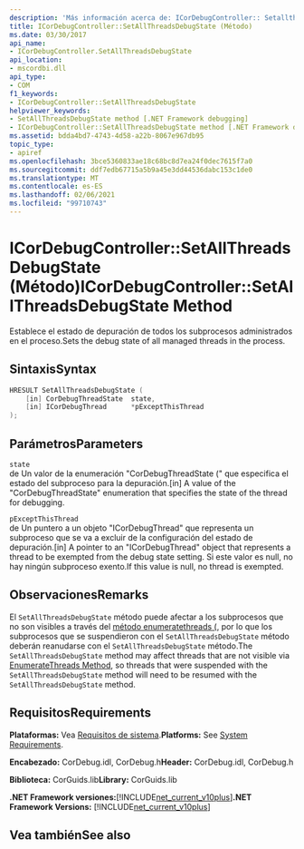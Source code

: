 ```yaml
---
description: 'Más información acerca de: ICorDebugController:: Setallthreadsdebugstate ((método)'
title: ICorDebugController::SetAllThreadsDebugState (Método)
ms.date: 03/30/2017
api_name:
- ICorDebugController.SetAllThreadsDebugState
api_location:
- mscordbi.dll
api_type:
- COM
f1_keywords:
- ICorDebugController::SetAllThreadsDebugState
helpviewer_keywords:
- SetAllThreadsDebugState method [.NET Framework debugging]
- ICorDebugController::SetAllThreadsDebugState method [.NET Framework debugging]
ms.assetid: bdda4bd7-4743-4d58-a22b-8067e967db95
topic_type:
- apiref
ms.openlocfilehash: 3bce5360833ae18c68bc8d7ea24f0dec7615f7a0
ms.sourcegitcommit: ddf7edb67715a5b9a45e3dd44536dabc153c1de0
ms.translationtype: MT
ms.contentlocale: es-ES
ms.lasthandoff: 02/06/2021
ms.locfileid: "99710743"
---
```

# <a name="icordebugcontrollersetallthreadsdebugstate-method"></a><span data-ttu-id="0c760-103">ICorDebugController::SetAllThreadsDebugState (Método)</span><span class="sxs-lookup"><span data-stu-id="0c760-103">ICorDebugController::SetAllThreadsDebugState Method</span></span>

<span data-ttu-id="0c760-104">Establece el estado de depuración de todos los subprocesos administrados en el proceso.</span><span class="sxs-lookup"><span data-stu-id="0c760-104">Sets the debug state of all managed threads in the process.</span></span>  
  
## <a name="syntax"></a><span data-ttu-id="0c760-105">Sintaxis</span><span class="sxs-lookup"><span data-stu-id="0c760-105">Syntax</span></span>  
  
```cpp  
HRESULT SetAllThreadsDebugState (  
    [in] CorDebugThreadState  state,  
    [in] ICorDebugThread      *pExceptThisThread  
);  
```  
  
## <a name="parameters"></a><span data-ttu-id="0c760-106">Parámetros</span><span class="sxs-lookup"><span data-stu-id="0c760-106">Parameters</span></span>  

 `state`  
 <span data-ttu-id="0c760-107">de Un valor de la enumeración "CorDebugThreadState (" que especifica el estado del subproceso para la depuración.</span><span class="sxs-lookup"><span data-stu-id="0c760-107">[in] A value of the "CorDebugThreadState" enumeration that specifies the state of the thread for debugging.</span></span>  
  
 `pExceptThisThread`  
 <span data-ttu-id="0c760-108">de Un puntero a un objeto "ICorDebugThread" que representa un subproceso que se va a excluir de la configuración del estado de depuración.</span><span class="sxs-lookup"><span data-stu-id="0c760-108">[in] A pointer to an "ICorDebugThread" object that represents a thread to be exempted from the debug state setting.</span></span> <span data-ttu-id="0c760-109">Si este valor es null, no hay ningún subproceso exento.</span><span class="sxs-lookup"><span data-stu-id="0c760-109">If this value is null, no thread is exempted.</span></span>  
  
## <a name="remarks"></a><span data-ttu-id="0c760-110">Observaciones</span><span class="sxs-lookup"><span data-stu-id="0c760-110">Remarks</span></span>  

 <span data-ttu-id="0c760-111">El `SetAllThreadsDebugState` método puede afectar a los subprocesos que no son visibles a través del [método enumeratethreads (](icordebugcontroller-enumeratethreads-method.md), por lo que los subprocesos que se suspendieron con el `SetAllThreadsDebugState` método deberán reanudarse con el `SetAllThreadsDebugState` método.</span><span class="sxs-lookup"><span data-stu-id="0c760-111">The `SetAllThreadsDebugState` method may affect threads that are not visible via [EnumerateThreads Method](icordebugcontroller-enumeratethreads-method.md), so threads that were suspended with the `SetAllThreadsDebugState` method will need to be resumed with the `SetAllThreadsDebugState` method.</span></span>  
  
## <a name="requirements"></a><span data-ttu-id="0c760-112">Requisitos</span><span class="sxs-lookup"><span data-stu-id="0c760-112">Requirements</span></span>  

 <span data-ttu-id="0c760-113">**Plataformas:** Vea [Requisitos de sistema](../../get-started/system-requirements.md).</span><span class="sxs-lookup"><span data-stu-id="0c760-113">**Platforms:** See [System Requirements](../../get-started/system-requirements.md).</span></span>  
  
 <span data-ttu-id="0c760-114">**Encabezado:** CorDebug.idl, CorDebug.h</span><span class="sxs-lookup"><span data-stu-id="0c760-114">**Header:** CorDebug.idl, CorDebug.h</span></span>  
  
 <span data-ttu-id="0c760-115">**Biblioteca:** CorGuids.lib</span><span class="sxs-lookup"><span data-stu-id="0c760-115">**Library:** CorGuids.lib</span></span>  
  
 <span data-ttu-id="0c760-116">**.NET Framework versiones:**[!INCLUDE[net_current_v10plus](../../../../includes/net-current-v10plus-md.md)]</span><span class="sxs-lookup"><span data-stu-id="0c760-116">**.NET Framework Versions:** [!INCLUDE[net_current_v10plus](../../../../includes/net-current-v10plus-md.md)]</span></span>  
  
## <a name="see-also"></a><span data-ttu-id="0c760-117">Vea también</span><span class="sxs-lookup"><span data-stu-id="0c760-117">See also</span></span>
